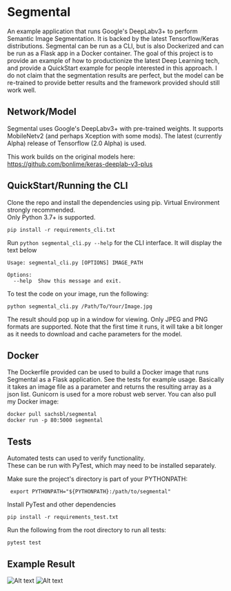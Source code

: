 Segmental
=======

An example application that runs Google's DeepLabv3+ to perform Semantic Image Segmentation.  It is backed by the latest
Tensorflow/Keras distributions.  Segmental can be run as a CLI, but is also Dockerized and can be run as a Flask app in 
a Docker container.  The goal of this project is to provide an example of how to productionize the latest Deep Learning 
tech, and provide a QuickStart example for people interested in this approach.  I do not claim that the segmentation
results are perfect, but the model can be re-trained to provide better results and the framework provided should 
still work well.  

Network/Model
-----
Segmental uses Google's DeepLabv3+ with pre-trained weights.  It supports MobileNetv2 (and perhaps Xception with some 
mods).  The latest (currently Alpha) release of Tensorflow (2.0 Alpha) is used.  

This work builds on the original models here:
https://github.com/bonlime/keras-deeplab-v3-plus
 

QuickStart/Running the CLI
-----
Clone the repo and install the dependencies using pip.  Virtual Environment strongly recommended.  
Only Python 3.7+ is supported.  

```pip install -r requirements_cli.txt```

Run ```python segmental_cli.py --help``` for the CLI interface.  It will display the text below

```
Usage: segmental_cli.py [OPTIONS] IMAGE_PATH

Options:
  --help  Show this message and exit.
```

To test the code on your image, run the following:

```python segmental_cli.py /Path/To/Your/Image.jpg```

The result should pop up in a window for viewing.  Only JPEG and PNG formats are supported. Note that the first time it
runs, it will take a bit longer as it needs to download and cache parameters for the model. 

Docker
-----
The Dockerfile provided can be used to build a Docker image that runs Segmental as a Flask application.  See the tests
for example usage.  Basically it takes an image file as a parameter and returns the resulting array as a json list. 
Gunicorn is used for a more robust web server.  You can also pull my Docker image:

```
docker pull sachsbl/segmental
docker run -p 80:5000 segmental
``` 


Tests
-----
Automated tests can used to verify functionality.  
These can be run with PyTest, which may need to be installed separately.  

Make sure the project's directory is part of your PYTHONPATH:

``` export PYTHONPATH="${PYTHONPATH}:/path/to/segmental"```

Install PyTest and other dependencies
```
pip install -r requirements_test.txt
```

Run the following from the root directory to run all tests:

```
pytest test
```


Example Result
-----
![Alt text](test/test_images/dog_baxter.jpg?raw=true "Baxter")
![Alt text](examples/baxter_result.jpg?raw=true "Baxter Segmented")

